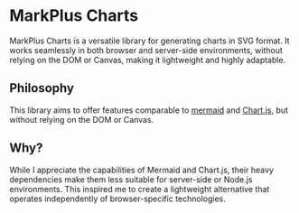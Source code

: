 # MarkPlus Charts

MarkPlus Charts is a versatile library for generating charts in SVG format. It works seamlessly in both browser and server-side environments, without relying on the DOM or Canvas, making it lightweight and highly adaptable.

## Philosophy

This library aims to offer features comparable to [mermaid](https://mermaid.js.org/) and [Chart.js](https://www.chartjs.org/), but without relying on the DOM or Canvas.

## Why?

While I appreciate the capabilities of Mermaid and Chart.js, their heavy dependencies make them less suitable for server-side or Node.js environments. This inspired me to create a lightweight alternative that operates independently of browser-specific technologies.
